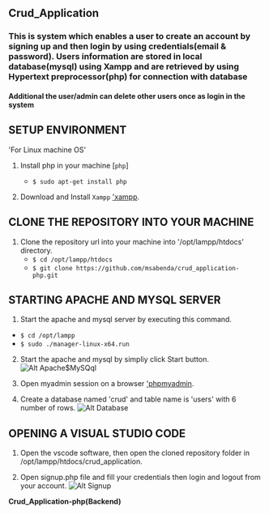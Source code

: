

## Crud_Application ##


### This is system which enables a user to create an account by signing up and then login by using credentials(email & password). Users information are stored in local database(mysql) using Xampp and are retrieved by using Hypertext preprocessor(php) for connection with database ###

#### Additional the user/admin can delete other users once as login in the system ####



**SETUP ENVIRONMENT**
---

'For Linux machine OS'
1. Install php in your machine [`php`]
    + `$ sudo apt-get install php`
  

2. Download and Install `Xampp`  ['xampp](https://www.apachefriends.org/download.html).


**CLONE THE REPOSITORY INTO YOUR MACHINE**
---

1. Clone the repository url into your machine into '/opt/lampp/htdocs' directory.
    + `$ cd /opt/lampp/htdocs`
    + `$ git clone https://github.com/msabenda/crud_application-php.git`
  
**STARTING APACHE AND MYSQL SERVER**
---

1. Start the apache and mysql server by executing this command.
 + `$ cd /opt/lampp`
 + `$ sudo ./manager-linux-x64.run`

2. Start the apache and mysql by simpliy click Start button.
![Alt Apache$MySQql](/opt/lampp/htdocs/crud_application/read.png)

3. Open myadmin session on a browser ['phpmyadmin](http://localhost/phpmyadmin).

4. Create a database named 'crud' and table name is 'users' with 6 number of rows.
![Alt Database](/opt/lampp/htdocs/crud_application/read3.png)

**OPENING A VISUAL STUDIO CODE**
---

1. Open the vscode software, then open the cloned repository folder in /opt/lampp/htdocs/crud_application.

2. Open signup.php file and fill your credentials then login and logout from your account.
![Alt Signup](/opt/lampp/htdocs/crud_application/read1.png)


**Crud_Application-php(Backend)**